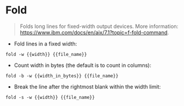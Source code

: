 # Fold

> Folds long lines for fixed-width output devices.
> More information: <https://www.ibm.com/docs/en/aix/7.1?topic=f-fold-command>.

- Fold lines in a fixed width:

`fold -w {{width}} {{file_name}}`

- Count width in bytes (the default is to count in columns):

`fold -b -w {{width_in_bytes}} {{file_name}}`

- Break the line after the rightmost blank within the width limit:

`fold -s -w {{width}} {{file_name}}`
